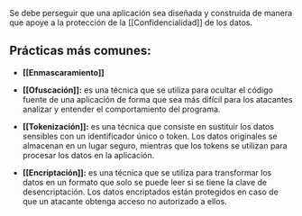 Se debe perseguir que una aplicación sea diseñada y construida de manera que apoye a la protección de la [[Confidencialidad]] de los datos.

## Prácticas más comunes:
-   **[[Enmascaramiento]]**

-   **[[Ofuscación]]:** es una técnica que se utiliza para ocultar el código fuente de una aplicación de forma que sea más difícil para los atacantes analizar y entender el comportamiento del programa.

-   **[[Tokenización]]:** es una técnica que consiste en sustituir los datos sensibles con un identificador único o token. Los datos originales se almacenan en un lugar seguro, mientras que los tokens se utilizan para procesar los datos en la aplicación.

-   **[[Encriptación]]:** es una técnica que se utiliza para transformar los datos en un formato que solo se puede leer si se tiene la clave de desencriptación. Los datos encriptados están protegidos en caso de que un atacante obtenga acceso no autorizado a ellos.
